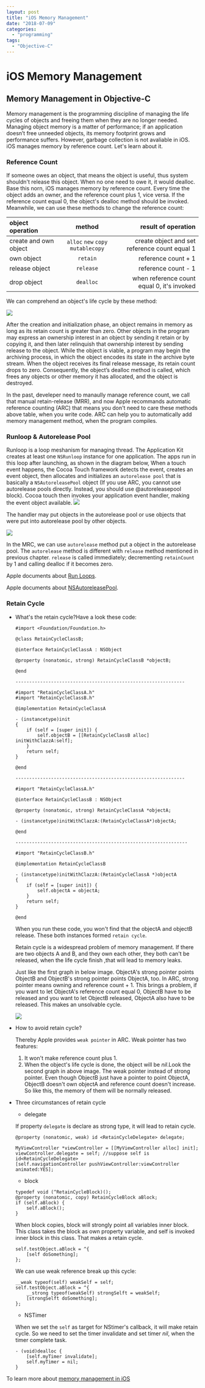 ```yaml
---
layout: post
title: "iOS Memory Management"
date: "2018-07-09"
categories: 
  - "programming"
tags:
  - "Objective-C"
---
```


# iOS Memory Management

## Memory Management in Objective-C

Memory management is the programming discipline of managing the life cycles of objects and freeing them when they are no longer needed. Managing object memory is a matter of performance; if an application doesn’t free unneeded objects, its memory footprint grows and performance suffers. However, garbage collection is not avaliable in iOS. iOS manages memory by reference count. Let's learn about it.

### Reference Count

If someone owes an object, that means the object is useful, thus system shouldn't release this object. When no one need to owe it, it would dealloc. Base this norn, iOS manages memory by reference count. Every time the object adds an owner, and the reference count plus 1, vice versa. If the reference count equal 0, the object's dealloc method should be invoked. Meanwhile, we can use these methods to change the reference count:

| object operation | method | result of operation |
| :-- | :-: | --: |
| create and own object | `alloc` `new` `copy` `mutablecopy` | create object and set reference count equal 1 |
| own object | `retain` | reference count + 1 |
| release object | `release` | reference count - 1 |
| drop object | `dealloc` | when reference count equal 0, it's invoked |

We can comprehend an object's life cycle by these method:

![](/assets/img/images/object_life_cycle_2x.png)

After the creation and initialization phase, an object remains in memory as long as its retain count is greater than zero. Other objects in the program may express an ownership interest in an object by sending it retain or by copying it, and then later relinquish that ownership interest by sending release to the object. While the object is viable, a program may begin the archiving process, in which the object encodes its state in the archive byte stream. When the object receives its final release message, its retain count drops to zero. Consequently, the object’s dealloc method is called, which frees any objects or other memory it has allocated, and the object is destroyed.

In the past, develeper need to manaully manage reference count, we call that manual retain-release (MRR), and now Apple recommands automatic reference counting (ARC) that means you don't need to care these methods above table, when you write code. ARC can help you to automatically add memory management method, when the program compiles.

### Runloop & Autorelease Pool

Runloop is a loop meshanism for managing thread. The Application Kit creates at least one `NSRunloop` instance for one application. The apps run in this loop after launching, as shown in the diagram below, When a touch event happens, the Cocoa Touch framework detects the event, creates an event object, then allocates and initializes an `autorelease pool` that is basically a `NSAutoreleasePool` object (If you use ARC, you cannot use autorelease pools directly. Instead, you should use @autoreleasepool block). Cocoa touch then invokes your application event handler, making the event object available. ![](images/iOS-Application-Event-Loop.png)

The handler may put objects in the autorelease pool or use objects that were put into autorelease pool by other objects.

![](/assets/img/images/ios-autorelease-pool.jpg)

In the MRC, we can use `autorelease` method put a object in the autorelease pool. The `autorelease` method is different with `release` method mentioned in previous chapter. `release` is called immediately; decrementing `retainCount` by 1 and calling dealloc if it becomes zero.

Apple documents about [Run Loops](https://developer.apple.com/library/archive/documentation/Cocoa/Conceptual/Multithreading/RunLoopManagement/RunLoopManagement.html#//apple_ref/doc/uid/10000057i-CH16-SW23).

Apple documents about [NSAutoreleasePool](https://developer.apple.com/documentation/foundation/nsautoreleasepool?language=occ).

### Retain Cycle

- What's the retain cycle?Have a look these code:
    
    ```
    #import <Foundation/Foundation.h>
    
    @class RetainCycleClassB;
    
    @interface RetainCycleClassA : NSObject
    
    @property (nonatomic, strong) RetainCycleClassB *objectB;
    
    @end
    
    --------------------------------------------------------------
    
    #import "RetainCycleClassA.h"
    #import "RetainCycleClassB.h"
    
    @implementation RetainCycleClassA
    
    - (instancetype)init
    {
        if (self = [super init]) {
            self.objectB = [[RetainCycleClassB alloc] initWithClazzA:self];
        }
        return self;
    }
    
    @end
    
    --------------------------------------------------------------
    
    #import "RetainCycleClassA.h"
    
    @interface RetainCycleClassB : NSObject
    
    @property (nonatomic, strong) RetainCycleClassA *objectA;
    
    - (instancetype)initWithClazzA:(RetainCycleClassA*)objectA;
    
    @end
    
    ---------------------------------------------------------------
    
    #import "RetainCycleClassB.h"
    
    @implementation RetainCycleClassB
    
    - (instancetype)initWithClazzA:(RetainCycleClassA *)objectA
    {
        if (self = [super init]) {
            self.objectA = objectA;
        }
        return self;
    }
    
    @end
    
    ```
    
    When you run these code, you won't find that the objectA and objectB release. These both instances formed `retain cycle`.
    
    Retain cycle is a widespread problem of memory management. If there are two objects A and B, and they own each other, they both can't be released, when the life cycle finish ,that will lead to memory leaks.
    
    Just like the first graph in below image. ObjectA's strong pointer points ObjectB and ObjectB's strong pointer points ObjectA, too. In ARC, strong pointer means owning and reference count + 1. This brings a problem, if you want to let ObjectA's reference count equal 0, ObjectB have to be released and you want to let ObjectB released, ObjectA also have to be released. This makes an unsolvable cycle.
    
    ![](/assets/img/images/retain-cycle.png)
- How to avoid retain cycle?
    
    Thereby Apple provides `weak pointer` in ARC. Weak pointer has two features:
    1. It won't make reference count plus 1.
    2. When the object's life cycle is done, the object will be _nil_.Look the second graph in above image. The weak pointer instead of strong pointer. Even though ObjectB just have a pointer to point ObjectA, ObjectB doesn't own objectA and reference count doesn't increase. So like this, the memory of them will be normally released.
- Three circumstances of retain cycle
    
    - delegate
    
    If property `delegate` is declare as strong type, it will lead to retain cycle.
    
    ```
    @property (nonatomic, weak) id <RetainCycleDelegate> delegate;
    
    MyViewController *viewController = [[MyViewController alloc] init];
    viewController.delegate = self; //suppose self is id<RetainCycleDelegate>
    [self.navigationController pushViewController:viewController animated:YES];
    
    ```
    
    - block
    
    ```
    typedef void (^RetainCycleBlock)();
    @property (nonatomic, copy) RetainCycleBlock aBlock;
    if (self.aBlock) {
        self.aBlock();
    }
    
    ```
    
    When block copies, block will strongly point all variables inner block. This class takes the block as own property variable, and self is invoked inner block in this class. That makes a retain cycle.
    
    ```
    self.testObject.aBlock = ^{
        [self doSomething];
    };
    ```
    
    We can use weak reference break up this cycle:
    
    ```
    __weak typeof(self) weakSelf = self;
    self.testObject.aBlock = ^{
        __strong typeof(weakSelf) strongSelft = weakSelf;
        [strongSelft doSomething];
    };
    
    ```
    
    - NSTimer
    
    When we set the `self` as target for NStimer's callback, it will make retain cycle. So we need to set the timer invalidate and set timer _nil_, when the timer complete task.
    
    ```
    - (void)dealloc {
        [self.myTimer invalidate];
        self.myTimer = nil;
    }
    ```
    

To learn more about [memory management in iOS](https://developer.apple.com/library/archive/documentation/General/Conceptual/DevPedia-CocoaCore/MemoryManagement.html)
